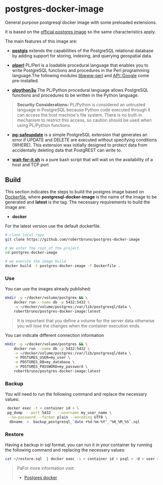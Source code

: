 # postgres-docker-image

General purpose postgresql docker image with some preloaded extensions.

It is based on the [official postgres image](https://hub.docker.com/_/postgres/) so the same characteristics apply.

The main features of this image are:

* **[postgis](https://postgis.net/)** extends the capabilities of the PostgreSQL relational database by adding support for storing, indexing, and querying geospatial data.

* **[plperl](https://www.postgresql.org/docs/current/plperl.html)** PL/Perl is a loadable procedural language that enables you to write PostgreSQL functions and procedures in the Perl programming language.The following modules [libwww-perl](https://metacpan.org/dist/libwww-perl) and [API::Google](https://metacpan.org/pod/API::Google) come pre-installed.

* **[plpython3u](https://www.postgresql.org/docs/current/plpython.html)**  The PL/Python procedural language allows PostgreSQL functions and procedures to be written in the Python language.

> **Security Considerations:** PL/Python is considered an untrusted language in PostgreSQL because Python code executed through it can access the host machine's file system. There is no built-in mechanism to restrict this access, so caution should be used when using PL/Python functions.

* **[pg-safeupdate](https://github.com/eradman/pg-safeupdate)** is a simple PostgreSQL extension that generates an error if UPDATE and DELETE are executed without specifying conditions (WHERE). This extension was initially designed to protect data from accidentally deleting data that PostgREST can write to.

* **[wait-for-it.sh](https://github.com/vishnubob/wait-for-it)** is a pure bash script that will wait on the availability of a host and TCP port

## Build

This section indicates the steps to build the postgres image based on [Dockerfile](Dockerfile), where **postgresql-docker-image** is the name of the image to be generated and **latest** is the tag. The necessary requirements to build the image are:

* **docker**

For the latest version use the default dockerfile.

```bash
# clone local repo
git clone https://github.com/robertbruno/postgres-docker-image

# We enter the root of the project.
cd postgres-docker-image

# we execute the image build
docker build -t postgres-docker-image -f Dockerfile .
```

### Use

You can use the images already published:

```bash
mkdir -p ~/docker/volume/postgres && \
    docker run --name db -p 5432:5432 \
    -v ~/docker/volume/postgres:/var/lib/postgresql/data \
    robertbruno/postgres-docker-image:latest
```

> It is important that you define a volume for the server data otherwise you will lose the changes when the container execution ends.

You can indicate different connection information

```bash
mkdir -p ~/docker/volume/postgres && \
    docker run --name db -p 5432:5432 \
    -v ~/docker/volume/postgres:/var/lib/postgresql/data \
    -e POSTGRES_USER=my_user \
    -e POSTGRES_DB=my_database \
    -e POSTGRES_PASSWORD=my_password \
    robertbruno/postgres-docker-image:latest
```

### Backup

You will need to run the following command and replace the necessary values:
```bash
 docker exec -t < container id > \
 pg_dump  --port 5432   --username my_user_name \
 --no-password --format plain --encoding UTF8 \
  dbname  >  backup_postgresql_`date +%d-%m-%Y"_"%H_%M_%S`.sql
```

### Restore

Having a backup in sql format, you can run it in your container by running the following command and replacing the necessary values:
```bash
cat ~/restore.sql  | docker exec -i < container id > psql > -U < user > -d < database >
```
> PaFor more information visit:
>
> * [Postgres docker](https://hub.docker.com/_/postgres)
